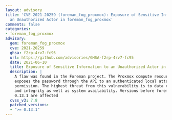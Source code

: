 ```yaml
---
layout: advisory
title: 'CVE-2021-20259 (foreman_fog_proxmox): Exposure of Sensitive Information to
  an Unauthorized Actor in foreman_fog_proxmox'
comments: false
categories:
- foreman_fog_proxmox
advisory:
  gem: foreman_fog_proxmox
  cve: 2021-20259
  ghsa: f2rp-4rv7-fc95
  url: https://github.com/advisories/GHSA-f2rp-4rv7-fc95
  date: 2021-06-10
  title: Exposure of Sensitive Information to an Unauthorized Actor in foreman_fog_proxmox
  description: |
    A flaw was found in the Foreman project. The Proxmox compute resource
    exposes the password through the API to an authenticated local attacker with view_hosts
    permission. The highest threat from this vulnerability is to data confidentiality
    and integrity as well as system availability. Versions before foreman_fog_proxmox
    0.13.1 are affected
  cvss_v3: 7.8
  patched_versions:
  - ">= 0.13.1"
---
```

